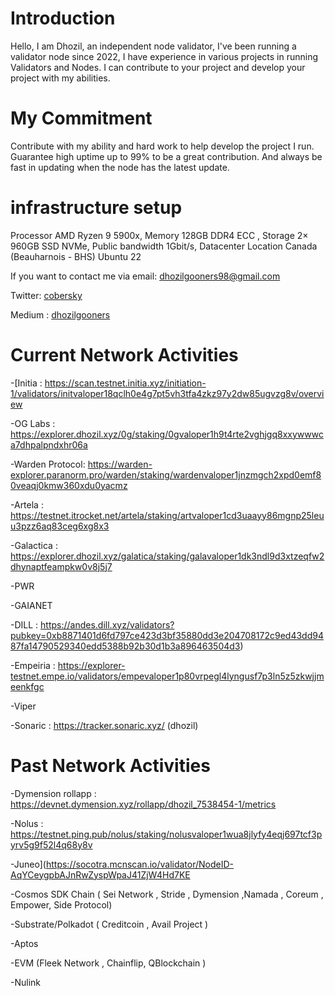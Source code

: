 # Introduction

Hello, I am Dhozil, an independent node validator, I've been running a validator node since 2022, I have experience in various projects in running Validators and Nodes. I can contribute to your project and develop your project with my abilities.

# My Commitment

Contribute with my ability and hard work to help develop the project I run. Guarantee high uptime up to 99% to be a great contribution. And always be fast in updating when the node has the latest update.

# infrastructure setup

Processor
AMD Ryzen 9 5900x,
Memory
128GB DDR4 ECC ,
Storage
2× 960GB SSD NVMe,
Public bandwidth
1Gbit/s,
Datacenter Location
Canada (Beauharnois - BHS)
Ubuntu 22

If you want to contact me via email: dhozilgooners98@gmail.com

Twitter: [cobersky](https://x.com/cobersky)

Medium : [dhozilgooners](https://medium.com/@dhozil)

# Current Network Activities

-[Initia : https://scan.testnet.initia.xyz/initiation-1/validators/initvaloper18qclh0e4g7pt5vh3tfa4zkz97y2dw85ugvzg8v/overview

-OG Labs : https://explorer.dhozil.xyz/0g/staking/0gvaloper1h9t4rte2vghjgq8xxywwwca7dhpalpndxhr06a

-Warden Protocol: https://warden-explorer.paranorm.pro/warden/staking/wardenvaloper1jnzmgch2xpd0emf80veaqj0kmw360xdu0yacmz

-Artela : https://testnet.itrocket.net/artela/staking/artvaloper1cd3uaayy86mgnp25leuu3pzz6aq83ceg6xg8x3

-Galactica : https://explorer.dhozil.xyz/galatica/staking/galavaloper1dk3ndl9d3xtzeqfw2dhynaptfeampkw0v8j5j7

-PWR

-GAIANET

-DILL : https://andes.dill.xyz/validators?pubkey=0xb8871401d6fd797ce423d3bf35880dd3e204708172c9ed43dd9487fa14790529340edd5388b92b30d1b3a896463504d3)

-Empeiria : https://explorer-testnet.empe.io/validators/empevaloper1p80vrpegl4lyngusf7p3ln5z5zkwjjmeenkfgc

-Viper

-Sonaric : https://tracker.sonaric.xyz/ (dhozil)

# Past Network Activities

-Dymension rollapp : https://devnet.dymension.xyz/rollapp/dhozil_7538454-1/metrics

-Nolus : https://testnet.ping.pub/nolus/staking/nolusvaloper1wua8jlyfy4eqj697tcf3pyrv5g9f52l4q68y8v

-Juneo](https://socotra.mcnscan.io/validator/NodeID-AqYCeygpbAJnRwZyspWpaJ41ZjW4Hd7KE

-Cosmos SDK Chain ( Sei Network , Stride , Dymension ,Namada , Coreum , Empower, Side Protocol)

-Substrate/Polkadot ( Creditcoin , Avail Project )

-Aptos

-EVM (Fleek Network , Chainflip, QBlockchain )

-Nulink
